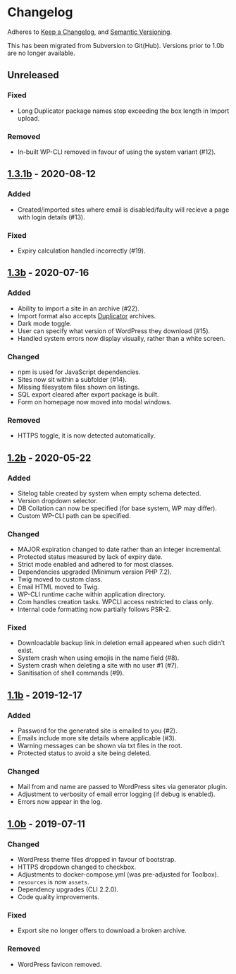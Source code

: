 # Changelog
Adheres to [Keep a Changelog][KC], and [Semantic Versioning][SV].

This has been migrated from Subversion to Git(Hub). Versions prior to 1.0b are
no longer available.

## Unreleased
### Fixed
- Long Duplicator package names stop exceeding the box length in Import upload.

### Removed
- In-built WP-CLI removed in favour of using the system variant (#12).

## [1.3.1b] - 2020-08-12
### Added
- Created/imported sites where email is disabled/faulty will recieve a page with login details (#13).

### Fixed
- Expiry calculation handled incorrectly (#19).

## [1.3b] - 2020-07-16
### Added
- Ability to import a site in an archive (#22).
- Import format also accepts [Duplicator](https://wordpress.org/plugins/duplicator/) archives.
- Dark mode toggle.
- User can specify what version of WordPress they download (#15).
- Handled system errors now display visually, rather than a white screen.

### Changed
- npm is used for JavaScript dependencies.
- Sites now sit within a subfolder (#14).
- Missing filesystem files shown on listings.
- SQL export cleared after export package is built.
- Form on homepage now moved into modal windows.

### Removed
- HTTPS toggle, it is now detected automatically.

## [1.2b] - 2020-05-22
### Added
- Sitelog table created by system when empty schema detected.
- Version dropdown selector.
- DB Collation can now be specified (for base system, WP may differ).
- Custom WP-CLI path can be specified.

### Changed
- MAJOR expiration changed to date rather than an integer incremental.
- Protected status measured by lack of expiry date.
- Strict mode enabled and adhered to for most classes.
- Dependencies upgraded (Minimum version PHP 7.2).
- Twig moved to custom class.
- Email HTML moved to Twig.
- WP-CLI runtime cache within application directory.
- Com handles creation tasks. WPCLI access restricted to class only.
- Internal code formatting now partially follows PSR-2.

### Fixed
- Downloadable backup link in deletion email appeared when such didn't exist.
- System crash when using emojis in the name field (#8).
- System crash when deleting a site with no user #1 (#7).
- Sanitisation of shell commands (#9).

## [1.1b] - 2019-12-17
### Added
- Password for the generated site is emailed to you (#2).
- Emails include more site details where applicable (#3).
- Warning messages can be shown via txt files in the root.
- Protected status to avoid a site being deleted.

### Changed
- Mail from and name are passed to WordPress sites via generator plugin.
- Adjustment to verbosity of email error logging (if debug is enabled).
- Errors now appear in the log.

## [1.0b] - 2019-07-11
### Changed
- WordPress theme files dropped in favour of bootstrap.
- HTTPS dropdown changed to checkbox.
- Adjustments to docker-compose.yml (was pre-adjusted for Toolbox).
- `resources` is now `assets`.
- Dependency upgrades (CLI 2.2.0).
- Code quality improvements.

### Fixed
- Export site no longer offers to download a broken archive.

### Removed
- WordPress favicon removed.

[KC]:     https://keepachangelog.com/en/1.0.0/
[SV]:     https://semver.org/spec/v2.0.0.html
[1.0b]:   https://github.com/bredigital/wordpress-generator/releases/tag/1.0b
[1.1b]:   https://github.com/bredigital/wordpress-generator/releases/tag/1.1b
[1.2b]:   https://github.com/bredigital/wordpress-generator/releases/tag/1.2b
[1.3b]:   https://github.com/bredigital/wordpress-generator/releases/tag/1.3b
[1.3.1b]: https://github.com/bredigital/wordpress-generator/releases/tag/1.3.1b

